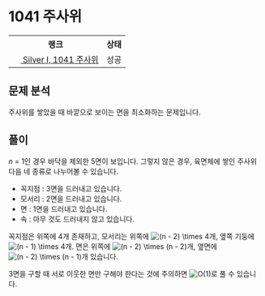 # 1041 주사위



<table>
  <tr>
    <th>랭크</th>
    <th>상태</th>
  </tr>
  <tr>
    <td>
      <a href="http://noj.am/1041">
        <img src="https://static.solved.ac/tier_small/10.svg" height="16px"/>
        Silver I, 1041 주사위
      </a>
    </td>
    <td>
      성공
    </td>
  </tr>
</table>



## 문제 분석

주사위를 쌓았을 때 바깥으로 보이는 면을 최소화하는 문제입니다.

## 풀이

<i class="variable">n</i> = 1인 경우 바닥을 제외한 5면이 보입니다.
그렇지 않은 경우, 육면체에 쌓인 주사위 다음 네 종류로 나누어볼 수 있습니다.

- 꼭지점 : 3면을 드러내고 있습니다.
- 모서리 : 2면을 드러내고 있습니다.
- 면 : 1면을 드러내고 있습니다.
- 속 : 아무 것도 드러내지 않고 있습니다.

꼭지점은 위쪽에 4개 존재하고,
모서리는 위쪽에 <img src="https://latex.codecogs.com/svg.latex?(n%20-%202)%20%5Ctimes%204" alt="(n - 2) \times 4" style="max-width:100%;" >개, 옆쪽 기둥에 <img src="https://latex.codecogs.com/svg.latex?(n%20-%201)%20%5Ctimes%204" alt="(n - 1) \times 4" style="max-width:100%;" >개.
면은 위쪽에 <img src="https://latex.codecogs.com/svg.latex?(n%20-%202)%20%5Ctimes%20(n%20-%202)" alt="(n - 2) \times (n - 2)" style="max-width:100%;" >개, 옆면에 <img src="https://latex.codecogs.com/svg.latex?(n%20-%202)%20%5Ctimes%20(n%20-%201)" alt="(n - 2) \times (n - 1)" style="max-width:100%;" >개 있습니다.

3면을 구할 때 서로 이웃한 면만 구해야 한다는 것에 주의하면
<img src="https://latex.codecogs.com/svg.latex?O(1)" alt="O(1)" style="max-width:100%;" >로 풀 수 있습니다.
